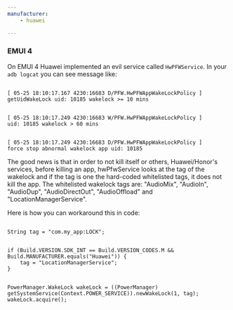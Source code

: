 ```yaml
---
manufacturer: 
    - huawei

---
```



### EMUI 4

On EMUI 4 Huawei implemented an evil service called `HwPFWService`. In your `adb logcat` you can see message like:


```

[ 05-25 18:10:17.167 4230:16683 D/PFW.HwPFWAppWakeLockPolicy ]
getUidWakeLock uid: 10185 wakelock >= 10 mins


[ 05-25 18:10:17.249 4230:16683 W/PFW.HwPFWAppWakeLockPolicy ]
uid: 10185 wakelock > 60 mins


[ 05-25 18:10:17.249 4230:16683 D/PFW.HwPFWAppWakeLockPolicy ]
force stop abnormal wakelock app uid: 10185

```

The good news is that in order to not kill itself or others, Huawei/Honor's services, before killing an app, hwPfwService looks at the tag of the wakelock and if the tag is one the hard-coded whitelisted tags, it does not kill the app.
The whitelisted wakelock tags are: "AudioMix", "AudioIn", "AudioDup", "AudioDirectOut", "AudioOffload" and "LocationManagerService".


Here is how you can workaround this in code:


```

String tag = "com.my_app:LOCK";


if (Build.VERSION.SDK_INT == Build.VERSION_CODES.M && Build.MANUFACTURER.equals("Huawei")) {
    tag = "LocationManagerService";
}


PowerManager.WakeLock wakeLock = ((PowerManager) getSystemService(Context.POWER_SERVICE)).newWakeLock(1, tag);
wakeLock.acquire();

```
